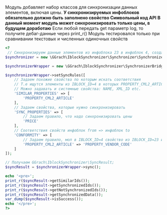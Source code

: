 Модуль добавляет набор классов для синхронизации данных элементов, включая цены.
**У синхронизируемых инфоблоков обязательно должно быть заполнено свойство Символьный код API**
**В данный момент модуль может синхронизировать только цены, в будущем доработаю**
Если любой передать get параметр log, то получите дебаг-данные через print_r()
Модуль тестировался только при сравнивании текстовых и численных одиночных свойств
```php
<?
 // Синхронизируем данные элементов из инфоблока 23 в инфоблок 4, создав синхронизатор
$synchronizer = new \GGrach\IblockSynchronizer\Synchronizer\Synchronizer(23, 4);

$synchronizerWrapper = new \GGrach\IblockSynchronizer\SynchronizerBridge($synchronizer);

$synchronizerWrapper->setSyncRules([
    // Задаем похожие свойства по которым искать соответствия
    // Т.е ищутся элементы из IBLOCK_ID=4 в которых PROPERTY_CML2_ARTICLE такой же как в IBLOCK_ID=23
    // Можно задавать и системные свойства: NAME, XML_ID etc.
    'SIMILAR_PROPERTIES' => [
        'PROPERTY_CML2_ARTICLE'
    ],
    // Задаем свойства, которые нужно синхронизировать
    'SYNC_PROPERTIES' => [
        // Задаем правило, что надо синхронизировать цены
        'PRICE'
    ],
    // Соответствия свойств инфоблок from => инфоблок to
    'CONFORMITY' => [
        // Задаем правило, мол в IBLOCK_ID=4 свойство из IBLOCK_ID=23 имеет другой символьный код - PROPERTY_VENDOR_CODE
        'PROPERTY_CML2_ARTICLE' => 'PROPERTY_VENDOR_CODE'
    ]
]);

// Получаем GGrach\IblockSynchronizer\SyncResult;
$syncResult = $synchronizerWrapper->sync();

echo '<pre>';
print_r($syncResult->getSimilarIds());
print_r($syncResult->getSynchronizedIds());
print_r($syncResult->getNotSynchronizedIds());
print_r($syncResult->getSynchronizedData());
var_dump($syncResult->isSuccess());
echo '</pre>';
?>
```